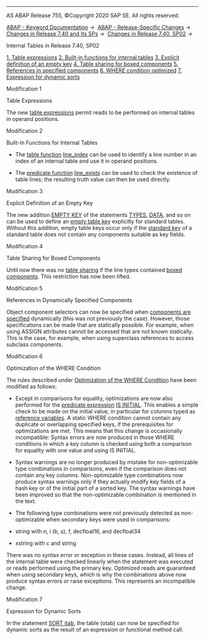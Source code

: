   

* * *

AS ABAP Release 755, ©Copyright 2020 SAP SE. All rights reserved.

[ABAP - Keyword Documentation](javascript:call_link\('abenabap.htm'\)) →  [ABAP - Release-Specific Changes](javascript:call_link\('abennews.htm'\)) →  [Changes in Release 7.40 and Its SPs](javascript:call_link\('abennews-740.htm'\)) →  [Changes in Release 7.40, SP02](javascript:call_link\('abennews-740_sp02.htm'\)) → 

Internal Tables in Release 7.40, SP02

[1\. Table expressions](#!ABAP_MODIFICATION_1@1@)
[2\. Built-in functions for internal tables](#!ABAP_MODIFICATION_2@2@)
[3\. Explicit definition of an empty key](#!ABAP_MODIFICATION_3@3@)
[4\. Table sharing for boxed components](#!ABAP_MODIFICATION_4@4@)
[5\. References in specified components](#!ABAP_MODIFICATION_5@5@)
[6\. WHERE condition optimized](#!ABAP_MODIFICATION_6@6@)
[7\. Expression for dynamic sorts](#!ABAP_MODIFICATION_7@7@)

Modification 1

Table Expressions

The new [table expressions](javascript:call_link\('abentable_expressions.htm'\)) permit reads to be performed on internal tables in operand positions.

Modification 2

Built-In Functions for Internal Tables

-   The [table function](javascript:call_link\('abentable_function_glosry.htm'\) "Glossary Entry") [line\_index](javascript:call_link\('abenline_index_function.htm'\)) can be used to identify a line number in an index of an internal table and use it in operand positions.

-   The [predicate function](javascript:call_link\('abenpredicate_function_glosry.htm'\) "Glossary Entry") [line\_exists](javascript:call_link\('abenline_exists_function.htm'\)) can be used to check the existence of table lines; the resulting truth value can then be used directly.
    

Modification 3

Explicit Definition of an Empty Key

The new addition [EMPTY KEY](javascript:call_link\('abaptypes_primary_key.htm'\)) of the statements [TYPES](javascript:call_link\('abaptypes_primary_key.htm'\)), [DATA](javascript:call_link\('abapdata_primary_key.htm'\)), and so on can be used to define an [empty table key](javascript:call_link\('abenitab_empty_key.htm'\)) explicitly for standard tables. Without this addition, empty table keys occur only if the [standard key](javascript:call_link\('abenitab_standard_key.htm'\)) of a standard table does not contain any components suitable as key fields.

Modification 4

Table Sharing for Boxed Components

Until now there was no [table sharing](javascript:call_link\('abentable_sharing_glosry.htm'\) "Glossary Entry") if the line types contained [boxed components](javascript:call_link\('abenboxed_component_glosry.htm'\) "Glossary Entry"). This restriction has now been lifted.

Modification 5

References in Dynamically Specified Components

Object component selectors can now be specified when [components are specified](javascript:call_link\('abenitab_components.htm'\)) dynamically (this was not previously the case). However, those specifications can be made that are statically possible. For example, when using ASSIGN attributes cannot be accessed that are not known statically. This is the case, for example, when using superclass references to access subclass components.

Modification 6

Optimization of the WHERE Condition

The rules described under [Optimization of the WHERE Condition](javascript:call_link\('abenitab_where_optimization.htm'\)) have been modified as follows:

-   Except in comparisons for equality, optimizations are now also performed for the [predicate expression](javascript:call_link\('abenpredicate_expression_glosry.htm'\) "Glossary Entry") [IS INITIAL](javascript:call_link\('abenlogexp_initial.htm'\)). This enables a simple check to be made on the initial value, in particular for columns typed as [reference variables](javascript:call_link\('abenreference_variable_glosry.htm'\) "Glossary Entry"). A static WHERE condition cannot contain any duplicate or overlapping specified keys, if the prerequisites for optimizations are met. This means that this change is occasionally incompatible: Syntax errors are now produced in those WHERE conditions in which a key column is checked using both a comparison for equality with one value and using IS INITIAL.

-   Syntax warnings are no longer produced by mistake for non-optimizable type combinations in comparisons, even if the comparison does not contain any key columns. Non-optimizable type combinations now produce syntax warnings only if they actually modify key fields of a hash key or of the initial part of a sorted key. The syntax warnings have been improved so that the non-optimizable combination is mentioned in the text.

-   The following type combinations were not previously detected as non-optimizable when secondary keys were used in comparisons:

-   string with n, i (b, s), f, decfloat16, and decfloat34

-   xstring with c and string

There was no syntax error or exception in these cases. Instead, all lines of the internal table were checked linearly when the statement was executed or reads performed using the primary key. Optimized reads are guaranteed when using secondary keys, which is why the combinations above now produce syntax errors or raise exceptions. This represents an incompatible change.

Modification 7

Expression for Dynamic Sorts

In the statement [SORT itab](javascript:call_link\('abapsort_itab.htm'\)), the table (otab) can now be specified for dynamic sorts as the result of an expression or functional method call.